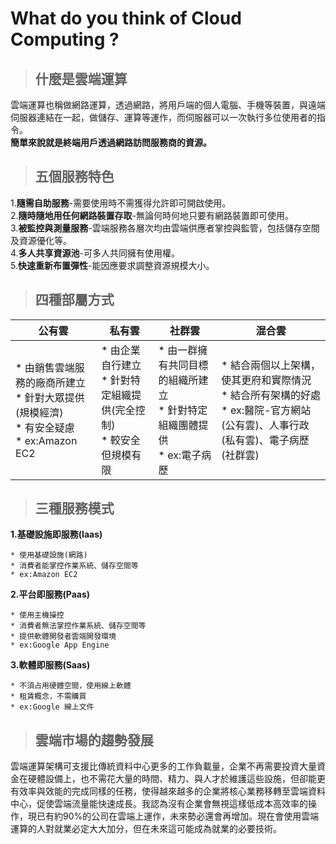 # What do you think of Cloud Computing ?

>## 什麼是雲端運算  

雲端運算也稱做網路運算，透過網路，將用戶端的個人電腦、手機等裝置，與遠端伺服器連結在一起，做儲存、運算等運作，而伺服器可以一次執行多位使用者的指令。  
**簡單來說就是終端用戶透過網路訪問服務商的資源。**

>## 五個服務特色  

1.**隨需自助服務**-需要使用時不需獲得允許即可開啟使用。  
2.**隨時隨地用任何網路裝置存取**-無論何時何地只要有網路裝置即可使用。  
3.**被監控與測量服務**-雲端服務各層次均由雲端供應者掌控與監管，包括儲存空間及資源優化等。  
4.**多人共享資源池**-可多人共同擁有使用權。    
5.**快速重新布置彈性**-能因應要求調整資源規模大小。

>## 四種部屬方式  

|公有雲|私有雲|社群雲|混合雲|
  |---|----|----|---|
  |* 由銷售雲端服務的廠商所建立<br>* 針對大眾提供(規模經濟)<br>* 有安全疑慮<br>* ex:Amazon EC2|* 由企業自行建立<br>* 針對特定組織提供(完全控制)<br>* 較安全但規模有限|* 由一群擁有共同目標的組織所建立<br>* 針對特定組織團體提供<br>* ex:電子病歷|* 結合兩個以上架構，使其更府和實際情況<br>* 結合所有架構的好處<br>* ex:醫院-官方網站(公有雲)、人事行政(私有雲)、電子病歷(社群雲)|
 
 >## 三種服務模式  
 
 **1.基礎設施即服務(Iaas)**
 ```
 * 使用基礎設施(網路)  
 * 消費者能掌控作業系統、儲存空間等
 * ex:Amazon EC2
 ```
 **2.平台即服務(Paas)**
 ```
 * 使用主機操控  
 * 消費者無法掌控作業系統、儲存空間等
 * 提供軟體開發者雲端開發環境
 * ex:Google App Engine
 ```
  **3.軟體即服務(Saas)**
 ```
 * 不須占用硬體空間，使用線上軟體  
 * 租賃概念，不需購買
 * ex:Google 線上文件
 ```

>## 雲端市場的趨勢發展  

雲端運算架構可支援比傳統資料中心更多的工作負載量，企業不再需要投資大量資金在硬體設備上，也不需花大量的時間、精力、與人才於維護這些設施，但卻能更有效率與效能的完成同樣的任務，使得越來越多的企業將核心業務移轉至雲端資料中心，促使雲端流量能快速成長。我認為沒有企業會無視這樣低成本高效率的操作，現已有約90%的公司在雲端上運作，未來勢必還會再增加。現在會使用雲端運算的人對就業必定大大加分，但在未來這可能成為就業的必要技術。
 
